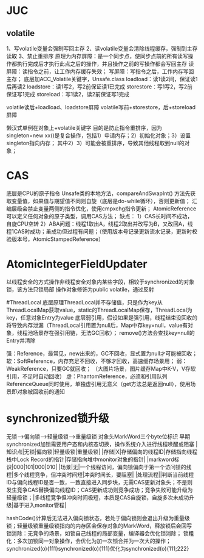  # JUC
## volatile
1、写volatile变量会强制写回主存
2、读volatile变量会清除线程缓存，强制到主存读取
3、禁止重排序
原理为内存屏障：是一个同步点，使同步点前的所有读写操作都执行完成后才执行此点之后的操作，并且操作之前的写操作都会写回主存
读屏障：读指令之前，让工作内存缓存失效；
写屏障：写指令之后，工作内存写回主存；
底层加ACC_Volatile关键字，Unsafe.class
loadload：读1读2间，保证读1后再读2
loadstore：读1写2，写2前保证读1已完成
storestore：写1写2，写2前保证写1完成
storeload：写1读2，读2前保证写1完成

volatile读后+loadload、loadstore屏障
volatile写前+storestore，后+storeload屏障

懒汉式单例在对象上+volatile关键字
目的是防止指令重排序，因为singleton=new xx()是复合操作，包括1）申请内存；2）初始化对象；3）设置singleton指向内存；
其中2）3）可能会被重排序，导致其他线程取到null的对象；


# CAS
底层是CPU的原子指令
Unsafe类的本地方法，compareAndSwapInt()
方法先获取变量值，如果值与期望值不同则自旋（底层是do-while循环），否则更新值；
汇编层级会禁止变量两侧的指令优化，使用cmpxchg指令更新；
AtomicReference<Object>可以定义任何对象的原子类型，调用CAS方法；
缺点：
1）CAS长时间不成功，自旋CPU空转
2）ABA问题：线程1取出A，线程2取出并改写为B，又改回A，线程1CAS时成功；虽成功但过程有问题；（使用版本号记录更新流水记录，更新时校验版本号，AtomicStampedReference）

# AtomicIntegerFieldUpdater
以线程安全的方式操作非线程安全对象内某些字段，相较于synchronized的对象锁，该方法只锁局部
操作对象修饰为public volatile，通过反射

#ThreadLocal
底层原理ThreadLocal并不存储值，只是作为key从ThreadLocalMap获取value，static的ThreadLocalMap保存，ThreadLocal为key，任意对象Entry为value
底层弱引用，假设如果是强引用，线程结束没回收的将导致内存泄漏（ThreadLocal引用置为null后，Map中存key=null，value有对象，线程池场景存在强引用链，无法GC回收）；
remove()方法会查找key=null的Entry并清除


强：Reference，最常见，new出来的，GC不回收，显式置为null才可能被回收；
软：SoftReference，内存充足不回收，不够才回收，高速缓存场景用；
弱：WeakReference，只要GC就回收；
（大图片场景，图片缓存Map中K-V，V存软引用，不足时自动回收）
虚：PhantomReference，必须和引用队列ReferenceQueue同时使用，单独虚引用无意义（get方法总是返回null），使用场景即对象被回收前的通知


# synchronized锁升级
无锁-->偏向锁-->轻量级锁-->重量级锁
对象头MarkWord三个byte位标识
早期synchronized加锁需要用户态和内核态切换，操作系统介入进行线程唤醒或阻塞
|知识点|无锁|偏向锁|轻量级锁|重量级锁|
|存储|X|存储偏向的线程ID|存储指向线程栈中Lock Record的指针|存储指向堆中monitor对象的指针|
|markword标识|000|101|000|010|
|场景|无|一个线程访问，偏向锁偏向于第一个访问锁的线程|多个线程竞争，但冲突时间短|冲突时间长，要阻塞|
|处理流程||判断当前线程ID与偏向线程ID是否一致，一致直接进入同步块，无需CAS更新对象头；不是则发生竞争CAS替换偏向线程ID；CAS更新成功则竞争成功；竞争失败可能升级为轻量级锁；|多线程竞争但冲突时间极短，本质是CAS自旋锁，自旋多次未成功升级|基于进入monitor管程|

hashCode()计算后无法进入偏向锁状态，若处于偏向锁则会退出升级为重量级锁；轻量级锁重量级锁指向的内存区会保存对象的MarkWord，释放锁后会回写
锁消除：无竞争的场景，如锁自己线程的局部变量，编译器会优化锁消除；
锁粗化：多次加锁同一对象操作，会优化为加一次锁合并为一次大的操作；
synchronized(o){111}synchronized(o){111}优化为synchronized(o){111;222}


